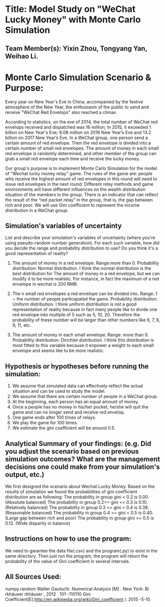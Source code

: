 # Title: Model Study on "WeChat Lucky Money" with Monte Carlo Simulation

## Team Member(s): Yixin Zhou, Tongyang Yan, Weihao Li.

# Monte Carlo Simulation Scenario & Purpose:
Every year on New Year's Eve in China, accompanied by the festive atmosphere of the New Year, the enthusiasm of the public to send and receive "WeChat Red Envelops" also reached a climax.

According to statistics, on the eve of 2014, the total number of WeChat red envelops received and dispatched was 16 million; In 2015, it exceeded 1 billion on New Year's Eve; 8.08 million on 2016 New Year‘s Eve and 13.2 billion on 2017 New Year’s Eve.
In a WeChat group, one person send a certain amount of red envelope. Then the red envelope is divided into a certain number of small red envelopes. The amount of money in each small red envelope is randomly determined, and other member of the group can grab a small red envelope each time and receive the lucky money.

Our group's purpose is to implement Monte Carlo Simulation for the model of "Wechat lucky money relay" game. The rules of the game are: people who receive the highest amount of red envelopes in this round will need to issue red envelopes in the next round. Different relay methods and game environments will have different influences on the wealth distribution situation of the members in the group. There is an indicator that can reflect the result of the “red packet relay” in the group, that is, the gap between rich and poor. We will use Gini coefficient to represent the income distribution in a WeChat group.

## Simulation's variables of uncertainty
List and describe your simulation's variables of uncertainty (where you're using pseudo-random number generation). For each such variable, how did you decide the range and probability distribution to use?  Do you think it's a good representation of reality?
1. The amount of money in a red envelope.
Range:more than 0.
Probability distribution: Normal distribution.
I think the normal distribution is the best distribution for The amount of money in a red envelope, but we can modify it to be more realistic. For instance, in fact the maximum of a red envelope in wechat is 200 RMB.

2. The n small red envelopes a red envelope can be divided into.
Range: 1 ~ the number of people particapated the game.
Probability distribution: Uniform distribution.
I think uniform distribution is not a good representation of reality because in fact many people like to divide one red envelope into multiple of 5 such as 5, 10, 20. Therefore the probability of these number will be larger than other numbers like 6, 7, 8, 9, 11, etc.  

3. The amount of money in each small envelope.
Range: more than 0.
Probability distribution: Dirichlet distribution.
I think this distribution is most fitted to this variable because it enpower a weight to each small envelope and seems like to be more realistic.

## Hypothesis or hypotheses before running the simulation:
1. We assume that simulated data can effectively reflect the actual situation and can be used to study the model.
2. We assume that there are certain number of people in a WeChat group.
3. At the beginning, each person has an equal amount of money. 
4. Once a people has no money in his/her pocket, he/she will quit the game and can no longer send and receive red envelop.
5. One game ends after 100 times of relays.
6. We play the game for 100 times.
7. We estimate the gini coefficient will be around 0.5.


## Analytical Summary of your findings: (e.g. Did you adjust the scenario based on previous simulation outcomes?  What are the management decisions one could make from your simulation's output, etc.)
We first designed the scenario about Wechat Lucky Money. Based on the results of simulation we found the probabilities of gini coefficient distribution are as following:
The probability in group gini < 0.2 is 0.00. (Absolute balanced)
The probability in group 0.2<= gini <= 0.3 is 0.10. (Relatively balanced)
The probability in group 0.3 <= gini < 0.4 is 0.38. (Reasonable balanced)
The probability in group 0.4 <= gini < 0.5 is 0.40. (Large gap between rich and poor)
The probability in group gini >= 0.5 is 0.12. (Wide disparity in balance)


## Instructions on how to use the program:
We need to garantee the data file(.csv) and the program(.py) to exist in the same directory. Then just run the program, the program will return the probability of the value of Gini coefficient in several intervals.

## All Sources Used:
numpy.random
Walter Gautschi. Numerical Analysis [M] . New York: Bi rkhäuser rkhäuser , 2012 . 101 -110110
Gini Coefficient[E].http://en.wikipedia.org/wiki/Gini_coefficient /. 2015 -5-10
